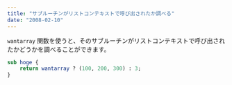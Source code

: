 ```yaml
---
title: "サブルーチンがリストコンテキストで呼び出されたか調べる"
date: "2008-02-10"
---
```


`wantarray` 関数を使うと、そのサブルーチンがリストコンテキストで呼び出されたかどうかを調べることができます。

```perl
sub hoge {
    return wantarray ? (100, 200, 300) : 3;
}
```

